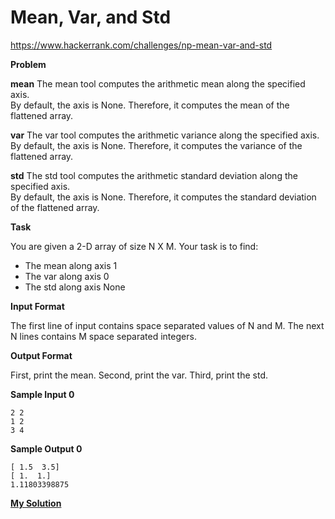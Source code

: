 # Mean, Var, and Std

https://www.hackerrank.com/challenges/np-mean-var-and-std

**Problem**

**mean**
The mean tool computes the arithmetic mean along the specified axis.  
By default, the axis is None. Therefore, it computes the mean of the flattened array.

**var**
The var tool computes the arithmetic variance along the specified axis.  
By default, the axis is None. Therefore, it computes the variance of the flattened array.

**std**
The std tool computes the arithmetic standard deviation along the specified axis.  
By default, the axis is None. Therefore, it computes the standard deviation of the flattened array.

**Task**

You are given a 2-D array of size N X M. 
Your task is to find:

- The mean along axis 1
- The var along axis 0
- The std along axis None

**Input Format**
    
The first line of input contains space separated values of N and M. 
The next N lines contains M space separated integers.

**Output Format**

First, print the mean. 
Second, print the var. 
Third, print the std.

**Sample Input 0**

```
2 2
1 2
3 4
```

**Sample Output 0**

```
[ 1.5  3.5]
[ 1.  1.]
1.11803398875
```
[**My Solution**](answer.py)
